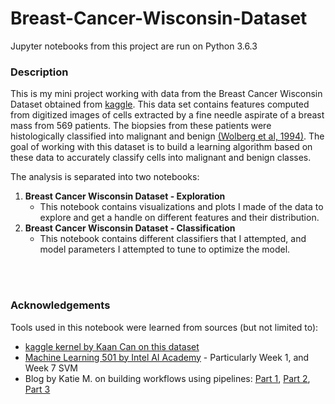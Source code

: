 # Breast-Cancer-Wisconsin-Dataset

Jupyter notebooks from this project are run on Python 3.6.3

### Description
This is my mini project working with data from the Breast Cancer Wisconsin Dataset obtained from [kaggle](https://www.kaggle.com/uciml/breast-cancer-wisconsin-data).  This data set contains features computed from digitized images of cells extracted by a fine needle aspirate of a breast mass from 569 patients.  The biopsies from these patients were histologically classified into malignant and benign [(Wolberg et al, 1994)](https://www.sciencedirect.com/science/article/pii/030438359490099X?via%3Dihub).  The goal of working with this dataset is to build a learning algorithm based on these data to accurately classify cells into malignant and benign classes.  

The analysis is separated into two notebooks: 

1) **Breast Cancer Wisconsin Dataset - Exploration** 
    * This notebook contains visualizations and plots I made of the data to explore and get a handle on different features and their distribution. 
2) **Breast Cancer Wisconsin Dataset - Classification**
    * This notebook contains different classifiers that I attempted, and model parameters I attempted to tune to optimize the model. 
    
<br><br>   
    
    
### Acknowledgements
Tools used in this notebook were learned from sources (but not limited to): 
  * [kaggle kernel by Kaan Can on this dataset](https://www.kaggle.com/kanncaa1/feature-selection-and-data-visualization/code)
  * [Machine Learning 501 by Intel AI Academy](https://software.intel.com/en-us/ai-academy/students/kits/machine-learning-501) - Particularly Week 1, and Week 7 SVM
  * Blog by Katie M. on building workflows using pipelines: [Part 1](https://www.civisanalytics.com/blog/workflows-in-python-getting-data-ready-to-build-models/), [Part 2](https://www.civisanalytics.com/blog/workflows-in-python-curating-features-and-thinking-scientifically-about-algorithms/), [Part 3](https://www.civisanalytics.com/blog/workflows-in-python-using-pipeline-and-gridsearchcv-for-more-compact-and-comprehensive-code/)
